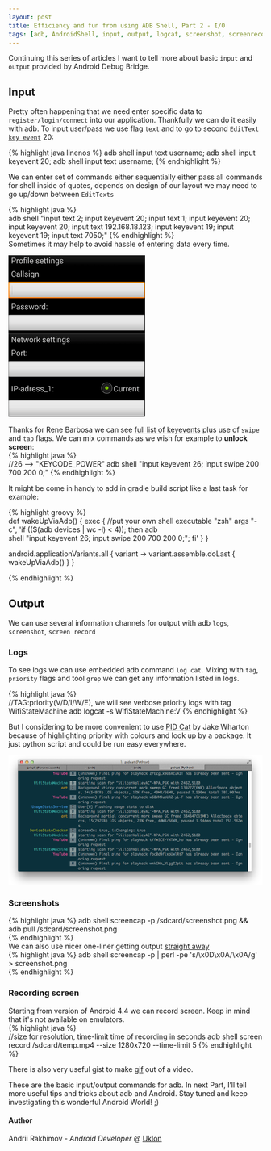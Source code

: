 ```yaml
---
layout: post
title: Efficiency and fun from using ADB Shell, Part 2 - I/O
tags: [adb, AndroidShell, input, output, logcat, screenshot, screenrecord]
---
```

 Continuing this series of articles I want to tell more about basic `input` and `output` provided by Android Debug Bridge.

## Input

 Pretty often happening that we need enter specific data to `register/login/connect` into our application. Thankfully we can do it easily with adb. To input user/pass we use flag `text` and to go to second `EditText` [`key event`](https://developer.android.com/reference/android/view/KeyEvent.html) 20:

{% highlight java linenos %}
adb shell input text username;
adb shell input keyevent 20;
adb shell input text username;
{% endhighlight %}  
  
We can enter set of commands either sequentially either pass all commands for shell inside of quotes, depends on design of our layout we may need to go up/down between `EditTexts`  
  
{% highlight java %}    
adb shell "input text 2; input keyevent 20; input text 1; 
input keyevent 20; input keyevent 20; input text 192.168.18.123; 
input keyevent 19; input keyevent 19; input text 7050;"
{% endhighlight %}     
Sometimes it may help to avoid hassle of entering data every time.  
 
![Input text with adb](/images/2/input.gif "Input text with adb")  
  
 Thanks for Rene Barbosa we can see [full list of keyevents](http://stackoverflow.com/a/28969112/1823992) plus use of `swipe` and `tap` flags. We can mix commands as we wish for example to **unlock screen**:  
{% highlight java %}     
//26 -->  "KEYCODE_POWER" 
adb shell "input keyevent 26; input swipe 200 700 200 0;"
{% endhighlight %}   
  
It might be come in handy to add in gradle build script like a last task for example:  
  
{% highlight groovy %}   
def wakeUpViaAdb() {
  exec {
    //put your own shell
    executable "zsh"
    args "-c", 'if (($(adb devices | wc -l) < 4)); then adb \
shell "input keyevent 26; input swipe 200 700 200 0;"; fi'
  }
}

android.applicationVariants.all { variant ->
    variant.assemble.doLast {
      wakeUpViaAdb()
    }
  }
    
{% endhighlight %} 

## Output  
  We can use several information channels for output with adb `logs`, `screenshot`, `screen record`
### Logs  
 To see logs we can use embedded adb command `log cat`. Mixing with `tag`, `priority` flags and tool `grep` we can get any information listed in logs.  
  
{% highlight java %}     
//TAG:priority(V/D/I/W/E), we will see verbose priority logs with tag WifiStateMachine
adb logcat -s WifiStateMachine:V 
{% endhighlight %}  
  
 But I considering to be more convenient to use [PID Cat](https://github.com/JakeWharton/pidcat) by Jake Wharton because of highlighting priority with colours and look up by a package. It just python script and could be run easy everywhere.    

  ![PID Cat](/images/2/pidcat.png "PID Cat")  
  
### Screenshots    
{% highlight java %} 
adb shell screencap -p /sdcard/screenshot.png && adb pull /sdcard/screenshot.png  
{% endhighlight %}   
We can also use nicer one-liner getting output [straight away](http://blog.shvetsov.com/2013/02/grab-android-screenshot-to-computer-via.html)  
{% highlight java %} 
adb shell screencap -p | perl -pe 's/\x0D\x0A/\x0A/g' > screenshot.png  
{% endhighlight %}   
### Recording screen  
 Starting from version of Android 4.4 we can record screen. Keep in mind that it's not available on emulators.  
{% highlight java %}  
//size for resolution, time-limit time of recording in seconds
adb shell screen record /sdcard/temp.mp4 --size 1280x720 --time-limit 5
{% endhighlight %}    

There is also very useful gist to make [gif](https://gist.github.com/lorenzos/e8a97c1992cddf9c1142) out of a video.

These are the basic input/output commands for adb. In next Part, I’ll tell more useful tips and tricks about adb and Android. Stay tuned and keep investigating this wonderful Android World! ;)  

#### Author
Andrii Rakhimov - *Android Developer* @ [Uklon](http://uklon.com.ua/)